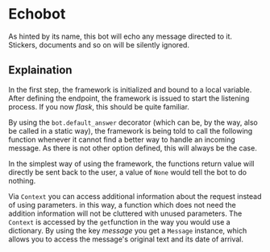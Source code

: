 # Echobot

As hinted by its name, this bot will echo any message directed to it. Stickers, documents and so on will be silently ignored.

## Explaination

In the first step, the framework is initialized and bound to a local variable. After defining the endpoint, the framework is issued to start the listening process. If you now *flask*, this should be quite familiar.

By using the ``bot.default_answer`` decorator (which can be, by the way, also be called in a static way), the framework is being told to call the following function whenever it cannot find a better way to handle an incoming message. As there is not other option defined, this will always be the case.

In the simplest way of using the framework, the functions return value will directly be sent back to the user, a value of ``None`` would tell the bot to do nothing.

Via ``Context`` you can access additional information about the request instead of using parameters. in this way, a function which does not need the addition information will not be cluttered with unused parameters. The ``Context`` is accessed by the ``get``function in the way you would use a dictionary. By using the key *message* you get a ``Message`` instance, which allows you to access the message's original text and its date of arrival.
